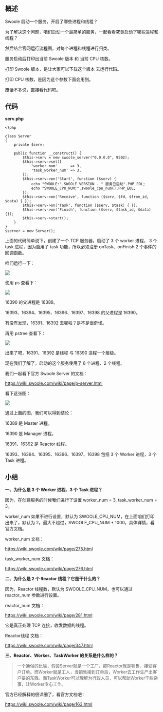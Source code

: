 ## 概述

Swoole 启动一个服务，开启了哪些进程和线程？

为了解决这个问题，咱们启动一个最简单的服务，一起看看究竟启动了哪些进程和线程？

然后结合官网运行流程图，对每个进程和线程进行归类。

服务启动后打印出当前 Swoole 版本 和 当前 CPU 核数。

打印 Swoole 版本，是让大家可以下载这个版本 去运行代码。

打印 CPU 核数，是因为这个参数下面会用到。

废话不多说，直接看代码吧。

## 代码

**serv.php**

```
<?php

class Server
{
    private $serv;

    public function __construct() {
        $this->serv = new swoole_server("0.0.0.0", 9502);
        $this->serv->set([
            'worker_num'      => 3,
            'task_worker_num' => 3,
        ]);
        $this->serv->on('Start', function ($serv) {
            echo "SWOOLE:".SWOOLE_VERSION . " 服务已启动".PHP_EOL;
            echo "SWOOLE_CPU_NUM:".swoole_cpu_num().PHP_EOL;
        });
        $this->serv->on('Receive', function ($serv, $fd, $from_id, $data) { });
        $this->serv->on('Task', function ($serv, $task) { });
        $this->serv->on('Finish', function ($serv, $task_id, $data) {});
        $this->serv->start();
    }
}
$server = new Server();
```

上面的代码简单说下，创建了一个 TCP 服务器，启动了 3 个 worker 进程， 3 个 task 进程，因为启用了 task 功能，所以必须注册 onTask、onFinish 2 个事件的回调函数。

咱们运行一下：

![](https://github.com/xinliangnote/Swoole/blob/master/images/1_swoole_1.png)

使用 ps 查看下：

![](https://github.com/xinliangnote/Swoole/blob/master/images/1_swoole_2.png)

16390 的父进程是 16389。

16393、16394、16395、16396、16397、16398 的父进程是 16390。

有没有发现，16391、16392 去哪啦？是不是很奇怪。

再用 pstree 查看下：

![](https://github.com/xinliangnote/Swoole/blob/master/images/1_swoole_3.png)

出来了吧，16391、16392 是线程 与 16390 进程一个层级。

现在我们了解了，启动的这个服务使用了 8 个进程、2 个线程。

我们一起看下官方 Swoole Server 的文档：

https://wiki.swoole.com/wiki/page/p-server.html

看下这张图：

![](https://github.com/xinliangnote/Swoole/blob/master/images/1_swoole_4.png)

通过上面的图，我们可以得到结论：

16389 是 Master 进程。

16390 是 Manager 进程。

16391、16392 是 Reactor 线程。

16393、16394、16395、16396、16397、16398 包括 3 个 Worker 进程，3 个 Task 进程。

## 小结

**一、为什么是 3 个 Worker 进程、3 个 Task 进程？**

因为，在创建服务的时候我们进行了设置 worker_num = 3, task_worker_num = 3。

worker_num 如果不进行设置，默认为 SWOOLE_CPU_NUM，在上面咱们打印出来了，默认为 2，最大不超过，SWOOLE_CPU_NUM * 1000，具体详情，看官方文档。

worker_num 文档：

https://wiki.swoole.com/wiki/page/275.html

task_worker_num 文档：

https://wiki.swoole.com/wiki/page/276.html

**二、为什么是 2 个 Reactor 线程？它是干什么的？**

因为，Reactor 线程数，默认为 SWOOLE_CPU_NUM，也可以通过 reactor_num 参数进行设置。

reactor_num 文档：

https://wiki.swoole.com/wiki/page/281.html

它是真正处理 TCP 连接，收发数据的线程。

Reactor线程 文档：

https://wiki.swoole.com/wiki/page/347.html

**三、Reactor、Worker、TaskWorker 的关系是什么样的？**

> 一个通俗的比喻，假设Server就是一个工厂，那Reactor就是销售，接受客户订单。而Worker就是工人，当销售接到订单后，Worker去工作生产出客户要的东西。而TaskWorker可以理解为行政人员，可以帮助Worker干些杂事，让Worker专心工作。

官方已经解释的很详细了，看官方文档吧：

https://wiki.swoole.com/wiki/page/163.html
